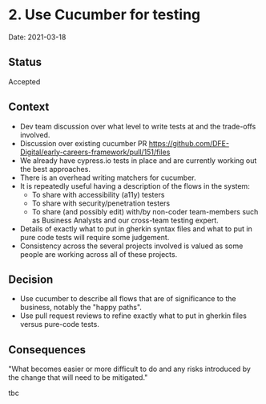 # 2. Use Cucumber for testing

Date: 2021-03-18

## Status

Accepted

## Context

* Dev team discussion over what level to write tests at and the trade-offs involved.
* Discussion over existing cucumber PR https://github.com/DFE-Digital/early-careers-framework/pull/151/files
* We already have cypress.io tests in place and are currently working out the best approaches.
* There is an overhead writing matchers for cucumber.
* It is repeatedly useful having a description of the flows in the system:
	* To share with accessibility (a11y) testers
	* To share with security/penetration testers
	* To share (and possibly edit) with/by non-coder team-members such as Business Analysts and our cross-team testing expert.
* Details of exactly what to put in gherkin syntax files and what to put in pure code tests will require some judgement.
* Consistency across the several projects involved is valued as some people are working across all of these projects.

## Decision

* Use cucumber to describe all flows that are of significance to the business, notably the "happy paths".
* Use pull request reviews to refine exactly what to put in gherkin files versus pure-code tests.

## Consequences

"What becomes easier or more difficult to do and any risks introduced by the change that will need to be mitigated."

tbc
